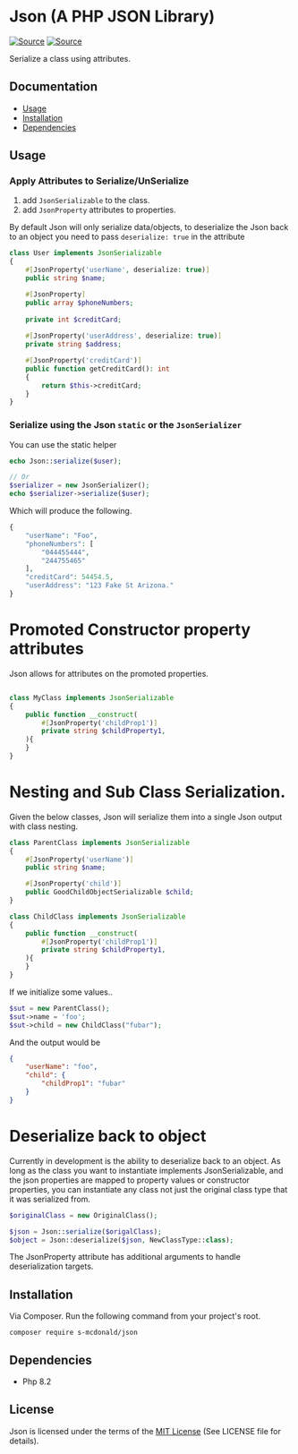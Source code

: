 # Json (A PHP JSON Library)
[![Source](https://img.shields.io/badge/source-S_McDonald-blue.svg)](https://github.com/s-mcdonald/Json)
[![Source](https://img.shields.io/badge/license-MIT-gold.svg)](https://github.com/s-mcdonald/Json)

Serialize a class using attributes.

## Documentation

* [Usage](#Usage)
* [Installation](#installation)
* [Dependencies](#dependencies)

## Usage
### Apply Attributes to Serialize/UnSerialize

1. add `JsonSerializable` to the class.
2. add `JsonProperty` attributes to properties.

By default Json will only serialize data/objects, to deserialize the Json back to
an object you need to pass `deserialize: true` in the attribute

```php
class User implements JsonSerializable
{
    #[JsonProperty('userName', deserialize: true)]
    public string $name;

    #[JsonProperty]
    public array $phoneNumbers;    
    
    private int $creditCard;
   
    #[JsonProperty('userAddress', deserialize: true)]
    private string $address;

    #[JsonProperty('creditCard')]
    public function getCreditCard(): int
    {
        return $this->creditCard;
    }
}
```

### Serialize using the Json `static` or the `JsonSerializer`
You can use the static helper
```php
echo Json::serialize($user);

// Or
$serializer = new JsonSerializer();
echo $serializer->serialize($user);
```

Which will produce the following.

```php
{
    "userName": "Foo",
    "phoneNumbers": [
        "044455444",
        "244755465"
    ],
    "creditCard": 54454.5,
    "userAddress": "123 Fake St Arizona."
}
```

# Promoted Constructor property attributes
Json allows for attributes on the promoted properties.

```php

class MyClass implements JsonSerializable
{
    public function __construct(
        #[JsonProperty('childProp1')]
        private string $childProperty1,
    ){
    }
}
```


# Nesting and Sub Class Serialization.

Given the below classes, Json will serialize them into a single Json output with class nesting.

```php
class ParentClass implements JsonSerializable
{
    #[JsonProperty('userName')]
    public string $name;

    #[JsonProperty('child')]
    public GoodChildObjectSerializable $child;
}

class ChildClass implements JsonSerializable
{
    public function __construct(
        #[JsonProperty('childProp1')]
        private string $childProperty1,
    ){
    }
}
```
If we initialize some values..

```php
$sut = new ParentClass();
$sut->name = 'foo';
$sut->child = new ChildClass("fubar");
```
And the output would be

```json
{
    "userName": "foo",
    "child": {
        "childProp1": "fubar"
    }
}
```

# Deserialize back to object
Currently in development is the ability to deserialize back to an object.
As long as the class you want to instantiate implements JsonSerializable, and the json properties are mapped to property values or constructor properties, you can instantiate any class not just the original class type that it was serialized from.

```php
$originalClass = new OriginalClass();

$json = Json::serialize($origalClass);
$object = Json::deserialize($json, NewClassType::class);
```
The JsonProperty attribute has additional arguments to handle
deserialization targets.


<a name="installation"></a>
## Installation

Via Composer. Run the following command from your project's root.

```
composer require s-mcdonald/json
```

<a name="dependencies"></a>
## Dependencies

*  Php 8.2

## License

Json is licensed under the terms of the [MIT License](http://opensource.org/licenses/MIT)
(See LICENSE file for details).
